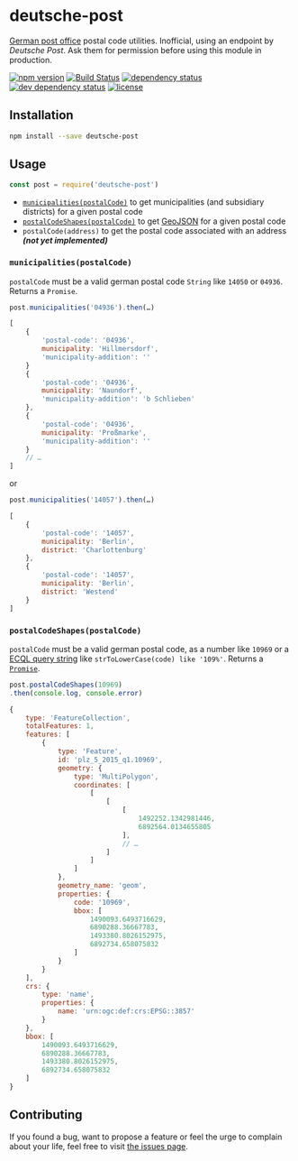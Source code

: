 # deutsche-post

[German post office](https://www.deutschepost.de) postal code utilities. Inofficial, using an endpoint by *Deutsche Post*. Ask them for permission before using this module in production.

[![npm version](https://img.shields.io/npm/v/deutsche-post.svg)](https://www.npmjs.com/package/deutsche-post)
[![Build Status](https://travis-ci.org/juliuste/deutsche-post.svg?branch=master)](https://travis-ci.org/juliuste/deutsche-post)
[![dependency status](https://img.shields.io/david/juliuste/deutsche-post.svg)](https://david-dm.org/juliuste/deutsche-post)
[![dev dependency status](https://img.shields.io/david/dev/juliuste/deutsche-post.svg)](https://david-dm.org/juliuste/deutsche-post#info=devDependencies)
[![license](https://img.shields.io/github/license/juliuste/deutsche-post.svg?style=flat)](LICENSE)

## Installation

```bash
npm install --save deutsche-post
```

## Usage

```js
const post = require('deutsche-post')
```

- [`municipalities(postalCode)`](#municipalitiespostalcode) to get municipalities (and subsidiary districts) for a given postal code
- [`postalCodeShapes(postalCode)`](#postalcodeshapespostalcode) to get [GeoJSON](http://geojson.org) for a given postal code
- `postalCode(address)` to get the postal code associated with an address ***(not yet implemented)***

### `municipalities(postalCode)`

`postalCode` must be a valid german postal code `String` like `14050` or `04936`. Returns a `Promise`.

```js
post.municipalities('04936').then(…)
```
```js
[
	{
		'postal-code': '04936',
		municipality: 'Hillmersdorf',
		'municipality-addition': ''
	}
	{
		'postal-code': '04936',
		municipality: 'Naundorf',
		'municipality-addition': 'b Schlieben'
	},
	{
		'postal-code': '04936',
		municipality: 'Proßmarke',
		'municipality-addition': ''
	}
	// …
]
```
or
```js
post.municipalities('14057').then(…)
```
```js
[
	{
		'postal-code': '14057',
		municipality: 'Berlin',
		district: 'Charlottenburg'
	},
	{
		'postal-code': '14057',
		municipality: 'Berlin',
		district: 'Westend'
	}
]
```

### `postalCodeShapes(postalCode)`

`postalCode` must be a valid german postal code, as a number like `10969` or a [ECQL query string](http://docs.geoserver.org/latest/en/user/tutorials/cql/cql_tutorial.html#cql-tutorial) like `strToLowerCase(code) like '109%'`. Returns a [`Promise`](https://developer.mozilla.org/en-US/docs/Web/JavaScript/Reference/Global_Objects/promise).

```js
post.postalCodeShapes(10969)
.then(console.log, console.error)
```
```js
{
	type: 'FeatureCollection',
	totalFeatures: 1,
	features: [
		{
			type: 'Feature',
			id: 'plz_5_2015_q1.10969',
			geometry: {
				type: 'MultiPolygon',
				coordinates: [
					[
						[
							[
								1492252.1342981446,
								6892564.0134655805
							],
							// …
						]
					]
				]
			},
			geometry_name: 'geom',
			properties: {
				code: '10969',
				bbox: [
					1490093.6493716629,
					6890288.36667783,
					1493380.8026152975,
					6892734.658075832
				]
			}
		}
	],
	crs: {
		type: 'name',
		properties: {
			name: 'urn:ogc:def:crs:EPSG::3857'
		}
	},
	bbox: [
		1490093.6493716629,
		6890288.36667783,
		1493380.8026152975,
		6892734.658075832
	]
}
```

## Contributing

If you found a bug, want to propose a feature or feel the urge to complain about your life, feel free to visit [the issues page](https://github.com/juliuste/deutsche-post/issues).

